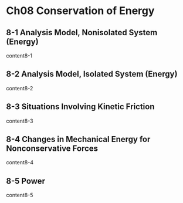 # Ch08 Conservation of Energy


## 8-1 Analysis Model, Nonisolated System (Energy)
content8-1

## 8-2 Analysis Model, Isolated System (Energy)
content8-2

## 8-3 Situations Involving Kinetic Friction
content8-3

## 8-4 Changes in Mechanical Energy for Nonconservative Forces
content8-4

## 8-5 Power
content8-5

